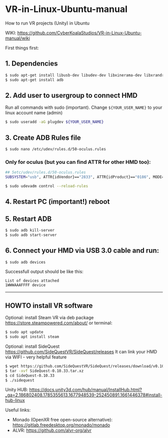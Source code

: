 # VR-in-Linux-Ubuntu-manual
How to run VR projects (Unity) in Ubuntu

WIKI: https://github.com/CyberKoalaStudios/VR-in-Linux-Ubuntu-manual/wiki

First things first:
## 1. Dependencies

```bash
$ sudo apt-get install libusb-dev libudev-dev libxinerama-dev libxrandr-dev
$ sudo apt-get install adb
```

## 2. Add user to usergroup to connect HMD
Run all commands with sudo (important). Change `${YOUR_USER_NAME}` to your linux account name (admin)
```bash
$ sudo useradd -aG plugdev ${YOUR_USER_NAME}
```

## 3. Create ADB Rules file
```bash
$ sudo nano /etc/udev/rules.d/50-oculus.rules
```
### Only for oculus (but you can find ATTR for other HMD too):
```bash
## 5etc/udev/rules.d/50-oculus.rules
SUBSYSTEM="usb", ATTR{idVendor}=="2833", ATTR{idProduct}=="0186", MODE="0660" group="plugdev", symlink+="ocuquest%n" 
```

```bash
$ sudo udevadm control --reload-rules
```

## 4. Restart PC (important!) reboot

## 5. Restart ADB
```bash
$ sudo adb kill-server  
$ sudo adb start-server  
```

## 6. Connect your HMD via USB 3.0 cable and run:
```
$ sudo adb devices  
```

Successfull output should be like this:
```bash
List of devices attached
1WWWAAAFFFF device
```

---

## HOWTO install VR software

Optional: install Steam VR via deb package https://store.steampowered.com/about/
or terminal:
```bash
$ sudo apt update
$ sudo apt install steam
```

Optional: install SideQuest https://github.com/SideQuestVR/SideQuest/releases
It can link your HMD via WIFI - very helpful feature
```bash
$ wget https://github.com/SideQuestVR/SideQuest/releases/download/v0.10.33/SideQuest-0.10.33.tar.xz
$ tar -xvf SideQuest-0.10.33.tar.xz
$ cd SideQuest-0.10.33
$ ./sidequest
```

Unity HUB: https://docs.unity3d.com/hub/manual/InstallHub.html?_ga=2.186802408.1785355613.1677948539-252450891.1661446378#install-hub-linux


Useful links:
* Monado (OpenXR free open-source alternative): https://gitlab.freedesktop.org/monado/monado
* ALVR: https://github.com/alvr-org/alvr
